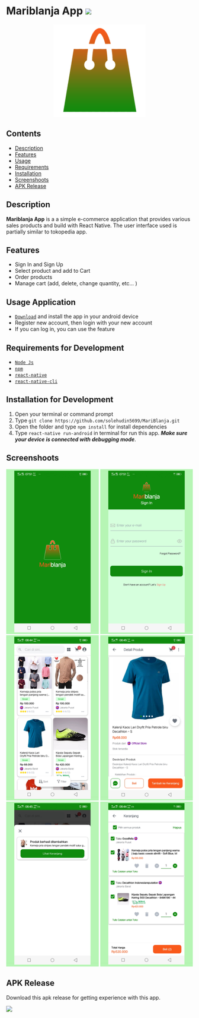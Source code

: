 # Mariblanja App <img src="https://img.shields.io/badge/Build%20with-React%20Native-61dbfb?style=popout&logo=react">

<div align="center">
    <img width="250" src="./src/assets/images/logoForSplash.png">
</div>

## Contents

- [Description](#description)
- [Features](#features)
- [Usage](#usage-application)
- [Requirements](#requirements-for-development)
- [Installation](#installation-for-development)
- [Screenshoots](#screenshoots)
- [APK Release](#apk-release)

## Description

**Mariblanja App** is a a simple e-commerce application that provides various sales products and build with React Native. The user interface used is partially similar to tokopedia app.

## Features

- Sign In and Sign Up
- Select product and add to Cart
- Order products
- Manage cart (add, delete, change quantity, etc... )

## Usage Application

- [`Download`](#apk-release) and install the app in your android device
- Register new account, then login with your new account
- If you can log in, you can use the feature

## Requirements for Development

- [`Node Js`](https://nodejs.org/en/)
- [`npm`](https://www.npmjs.com/get-npm)
- [`react-native`](https://facebook.github.io/react-native/docs/getting-started)
- [`react-native-cli`](https://facebook.github.io/react-native/docs/getting-started)

## Installation for Development

1. Open your terminal or command prompt
2. Type `git clone https://github.com/solehudin5699/MariBlanja.git`
3. Open the folder and type `npm install` for install dependencies
4. Type `react-native run-android` in terminal for run this app. **_Make sure your device is connected with debugging mode_**.

## Screenshoots

<div align="center">
    <img width="250" src="./src/assets/images/sc5.png">
    <img width="250" src="./src/assets/images/sc6.png">
    <img width="250" src="./src/assets/images/sc1.png">   
    <img width="250" src="./src/assets/images/sc2.png">
    <img width="250" src="./src/assets/images/sc3.png">
    <img width="250" src="./src/assets/images/sc4.png">
</div>

## APK Release

Download this apk release for getting experience with this app.

<a href="http://bit.ly/mariblanja_app">
<img src="https://img.shields.io/badge/Download%20Mariblanja%20on%20the-Google%20Drive-blue.svg?style=popout&logo=google-drive"/>
</a>
